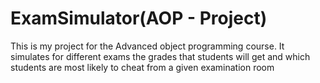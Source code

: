 # ExamSimulator(AOP - Project)
This is my project for the Advanced object programming course.
It simulates for different exams the grades that students will get and which students are most likely to cheat from a given examination room
